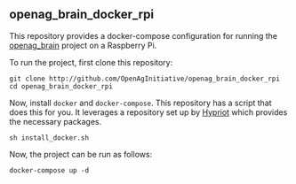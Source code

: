 openag\_brain\_docker\_rpi
-----------------------
This repository provides a docker-compose configuration for running the
[openag\_brain](http://github.com/OpenAgInitiative/openag_brain) project on a
Raspberry Pi.

To run the project, first clone this repository:

    git clone http://github.com/OpenAgInitiative/openag_brain_docker_rpi
    cd openag_brain_docker_rpi

Now, install `docker` and `docker-compose`. This repository has a script that
does this for you. It leverages a repository set up by
[Hypriot](http://blog.hypriot.com/) which provides the necessary packages.

    sh install_docker.sh

Now, the project can be run as follows:

    docker-compose up -d
